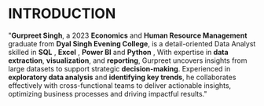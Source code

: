 # INTRODUCTION #

    
  "**Gurpreet Singh**, a 2023 **Economics** and **Human Resource Management** graduate from **Dyal Singh Evening College**, is a detail-oriented Data Analyst skilled in **SQL** , **Excel** , **Power BI** and **Python** , With expertise in **data extraction**, **visualization**, and **reporting**, Gurpreet uncovers insights from large datasets to support strategic **decision-making**. Experienced in **exploratory data analysis** and **identifying key trends**, he collaborates effectively with cross-functional teams to deliver actionable insights, optimizing business processes and driving impactful results."







<!---
GurpreetSingh31-Data/GurpreetSingh31-Data is a ✨ special ✨ repository because its `README.md` (this file) appears on your GitHub profile.
You can click the Preview link to take a look at your changes.
--->
